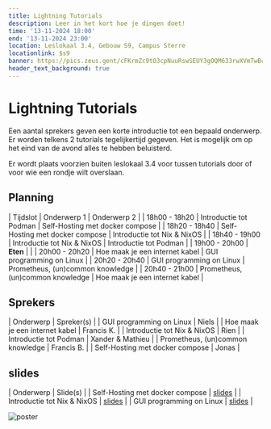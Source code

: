 ```yaml
---
title: Lightning Tutorials
description: Leer in het kort hoe je dingen doet!
time: '13-11-2024 18:00'
end: '13-11-2024 23:00'
location: Leslokaal 3.4, Gebouw S9, Campus Sterre
locationlink: $s9
banner: https://pics.zeus.gent/cFKrmZc9tO3cpNuuRswSEUY3gOQM633rwXVmTwBc.jpg
header_text_background: true
---
```


# Lightning Tutorials

Een aantal sprekers geven een korte introductie tot een bepaald onderwerp.
Er worden telkens 2 tutorials tegelijkertijd gegeven. Het is mogelijk om op het eind van de avond alles te hebben beluisterd.

Er wordt plaats voorzien buiten leslokaal 3.4 voor tussen tutorials door of voor wie een rondje wilt overslaan.

## Planning

| Tijdslot | Onderwerp 1 | Onderwerp 2 |
| 18h00 - 18h20 | Introductie tot Podman | Self-Hosting met docker compose |
| 18h20 - 18h40 | Self-Hosting met docker compose | Introductie tot Nix & NixOS |
| 18h40 - 19h00 | Introductie tot Nix & NixOS | Introductie tot Podman |
| 19h00 - 20h00 | **Eten** | |
| 20h00 - 20h20 | Hoe maak je een internet kabel | GUI programming on Linux |
| 20h20 - 20h40 | GUI programming on Linux | Prometheus, (un)common knowledge |
| 20h40 - 21h00 | Prometheus, (un)common knowledge | Hoe maak je een internet kabel |

## Sprekers

| Onderwerp | Spreker(s) |
| GUI programming on Linux | Niels |
| Hoe maak je een internet kabel | Francis K. |
| Introductie tot Nix & NixOS | Rien |
| Introductie tot Podman | Xander & Mathieu |
| Prometheus, (un)common knowledge | Francis B. |
| Self-Hosting met docker compose | Jonas |

## slides

| Onderwerp | Slide(s) |
| Self-Hosting met docker compose | [slides](https://github.com/Reavershark/vps) |
| Introductie tot Nix & NixOS | [slides](https://github.com/rien/nix-tutorial) |
| GUI programming on Linux | [slides](https://docs.google.com/presentation/d/1CQrSmlV9OfWKLI4_rUIm60xIs4rsXucNXLVSCaeZgBU) |

![poster](https://pics.zeus.gent/2XNVPcvCxE2VCMeUWziPqkce0dxe2vyik5hXj993.png)

